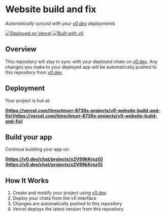 # Website build and fix

*Automatically synced with your [v0.dev](https://v0.dev) deployments*

[![Deployed on Vercel](https://img.shields.io/badge/Deployed%20on-Vercel-black?style=for-the-badge&logo=vercel)](https://vercel.com/timschnurr-8736s-projects/v0-website-build-and-fix)
[![Built with v0](https://img.shields.io/badge/Built%20with-v0.dev-black?style=for-the-badge)](https://v0.dev/chat/projects/x2V99kKrozG)

## Overview

This repository will stay in sync with your deployed chats on [v0.dev](https://v0.dev).
Any changes you make to your deployed app will be automatically pushed to this repository from [v0.dev](https://v0.dev).

## Deployment

Your project is live at:

**[https://vercel.com/timschnurr-8736s-projects/v0-website-build-and-fix](https://vercel.com/timschnurr-8736s-projects/v0-website-build-and-fix)**

## Build your app

Continue building your app on:

**[https://v0.dev/chat/projects/x2V99kKrozG](https://v0.dev/chat/projects/x2V99kKrozG)**

## How It Works

1. Create and modify your project using [v0.dev](https://v0.dev)
2. Deploy your chats from the v0 interface
3. Changes are automatically pushed to this repository
4. Vercel deploys the latest version from this repository